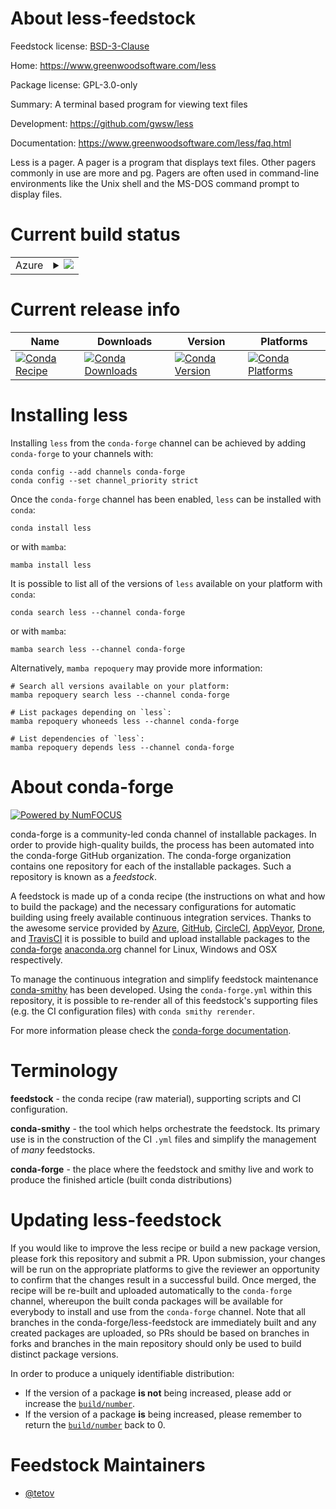 About less-feedstock
====================

Feedstock license: [BSD-3-Clause](https://github.com/conda-forge/less-feedstock/blob/main/LICENSE.txt)

Home: https://www.greenwoodsoftware.com/less

Package license: GPL-3.0-only

Summary: A terminal based program for viewing text files

Development: https://github.com/gwsw/less

Documentation: https://www.greenwoodsoftware.com/less/faq.html

Less is a pager. A pager is a program that displays text files. Other pagers
commonly in use are more and pg. Pagers are often used in command-line
environments like the Unix shell and the MS-DOS command prompt to display
files.

Current build status
====================


<table>
    
  <tr>
    <td>Azure</td>
    <td>
      <details>
        <summary>
          <a href="https://dev.azure.com/conda-forge/feedstock-builds/_build/latest?definitionId=23944&branchName=main">
            <img src="https://dev.azure.com/conda-forge/feedstock-builds/_apis/build/status/less-feedstock?branchName=main">
          </a>
        </summary>
        <table>
          <thead><tr><th>Variant</th><th>Status</th></tr></thead>
          <tbody><tr>
              <td>linux_64</td>
              <td>
                <a href="https://dev.azure.com/conda-forge/feedstock-builds/_build/latest?definitionId=23944&branchName=main">
                  <img src="https://dev.azure.com/conda-forge/feedstock-builds/_apis/build/status/less-feedstock?branchName=main&jobName=linux&configuration=linux%20linux_64_" alt="variant">
                </a>
              </td>
            </tr><tr>
              <td>osx_64</td>
              <td>
                <a href="https://dev.azure.com/conda-forge/feedstock-builds/_build/latest?definitionId=23944&branchName=main">
                  <img src="https://dev.azure.com/conda-forge/feedstock-builds/_apis/build/status/less-feedstock?branchName=main&jobName=osx&configuration=osx%20osx_64_" alt="variant">
                </a>
              </td>
            </tr><tr>
              <td>win_64</td>
              <td>
                <a href="https://dev.azure.com/conda-forge/feedstock-builds/_build/latest?definitionId=23944&branchName=main">
                  <img src="https://dev.azure.com/conda-forge/feedstock-builds/_apis/build/status/less-feedstock?branchName=main&jobName=win&configuration=win%20win_64_" alt="variant">
                </a>
              </td>
            </tr>
          </tbody>
        </table>
      </details>
    </td>
  </tr>
</table>

Current release info
====================

| Name | Downloads | Version | Platforms |
| --- | --- | --- | --- |
| [![Conda Recipe](https://img.shields.io/badge/recipe-less-green.svg)](https://anaconda.org/conda-forge/less) | [![Conda Downloads](https://img.shields.io/conda/dn/conda-forge/less.svg)](https://anaconda.org/conda-forge/less) | [![Conda Version](https://img.shields.io/conda/vn/conda-forge/less.svg)](https://anaconda.org/conda-forge/less) | [![Conda Platforms](https://img.shields.io/conda/pn/conda-forge/less.svg)](https://anaconda.org/conda-forge/less) |

Installing less
===============

Installing `less` from the `conda-forge` channel can be achieved by adding `conda-forge` to your channels with:

```
conda config --add channels conda-forge
conda config --set channel_priority strict
```

Once the `conda-forge` channel has been enabled, `less` can be installed with `conda`:

```
conda install less
```

or with `mamba`:

```
mamba install less
```

It is possible to list all of the versions of `less` available on your platform with `conda`:

```
conda search less --channel conda-forge
```

or with `mamba`:

```
mamba search less --channel conda-forge
```

Alternatively, `mamba repoquery` may provide more information:

```
# Search all versions available on your platform:
mamba repoquery search less --channel conda-forge

# List packages depending on `less`:
mamba repoquery whoneeds less --channel conda-forge

# List dependencies of `less`:
mamba repoquery depends less --channel conda-forge
```


About conda-forge
=================

[![Powered by
NumFOCUS](https://img.shields.io/badge/powered%20by-NumFOCUS-orange.svg?style=flat&colorA=E1523D&colorB=007D8A)](https://numfocus.org)

conda-forge is a community-led conda channel of installable packages.
In order to provide high-quality builds, the process has been automated into the
conda-forge GitHub organization. The conda-forge organization contains one repository
for each of the installable packages. Such a repository is known as a *feedstock*.

A feedstock is made up of a conda recipe (the instructions on what and how to build
the package) and the necessary configurations for automatic building using freely
available continuous integration services. Thanks to the awesome service provided by
[Azure](https://azure.microsoft.com/en-us/services/devops/), [GitHub](https://github.com/),
[CircleCI](https://circleci.com/), [AppVeyor](https://www.appveyor.com/),
[Drone](https://cloud.drone.io/welcome), and [TravisCI](https://travis-ci.com/)
it is possible to build and upload installable packages to the
[conda-forge](https://anaconda.org/conda-forge) [anaconda.org](https://anaconda.org/)
channel for Linux, Windows and OSX respectively.

To manage the continuous integration and simplify feedstock maintenance
[conda-smithy](https://github.com/conda-forge/conda-smithy) has been developed.
Using the ``conda-forge.yml`` within this repository, it is possible to re-render all of
this feedstock's supporting files (e.g. the CI configuration files) with ``conda smithy rerender``.

For more information please check the [conda-forge documentation](https://conda-forge.org/docs/).

Terminology
===========

**feedstock** - the conda recipe (raw material), supporting scripts and CI configuration.

**conda-smithy** - the tool which helps orchestrate the feedstock.
                   Its primary use is in the construction of the CI ``.yml`` files
                   and simplify the management of *many* feedstocks.

**conda-forge** - the place where the feedstock and smithy live and work to
                  produce the finished article (built conda distributions)


Updating less-feedstock
=======================

If you would like to improve the less recipe or build a new
package version, please fork this repository and submit a PR. Upon submission,
your changes will be run on the appropriate platforms to give the reviewer an
opportunity to confirm that the changes result in a successful build. Once
merged, the recipe will be re-built and uploaded automatically to the
`conda-forge` channel, whereupon the built conda packages will be available for
everybody to install and use from the `conda-forge` channel.
Note that all branches in the conda-forge/less-feedstock are
immediately built and any created packages are uploaded, so PRs should be based
on branches in forks and branches in the main repository should only be used to
build distinct package versions.

In order to produce a uniquely identifiable distribution:
 * If the version of a package **is not** being increased, please add or increase
   the [``build/number``](https://docs.conda.io/projects/conda-build/en/latest/resources/define-metadata.html#build-number-and-string).
 * If the version of a package **is** being increased, please remember to return
   the [``build/number``](https://docs.conda.io/projects/conda-build/en/latest/resources/define-metadata.html#build-number-and-string)
   back to 0.

Feedstock Maintainers
=====================

* [@tetov](https://github.com/tetov/)

